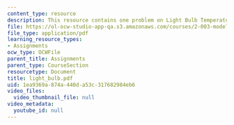 ```yaml
---
content_type: resource
description: This resource contains one problem on Light Bulb Temperature
file: https://ol-ocw-studio-app-qa.s3.amazonaws.com/courses/2-003-modeling-dynamics-and-control-i-spring-2005/1ea9369a874a440da53c317682984eb6_light_bulb.pdf
file_type: application/pdf
learning_resource_types:
- Assignments
ocw_type: OCWFile
parent_title: Assignments
parent_type: CourseSection
resourcetype: Document
title: light_bulb.pdf
uid: 1ea9369a-874a-440d-a53c-317682984eb6
video_files:
  video_thumbnail_file: null
video_metadata:
  youtube_id: null
---
```

